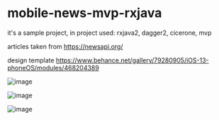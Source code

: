 # mobile-news-mvp-rxjava

it's a sample project, in project used: rxjava2, dagger2, cicerone, mvp

articles taken from https://newsapi.org/

design template https://www.behance.net/gallery/79280905/iOS-13-phoneOS/modules/468204389

![image](https://user-images.githubusercontent.com/11418702/135788224-8b2206f8-bf8f-4f11-b583-7797143dd590.png)

![image](https://user-images.githubusercontent.com/11418702/135788245-46f7315d-9731-44af-9b21-e131eb673a0c.png)

![image](https://user-images.githubusercontent.com/11418702/135788254-4eb7c876-6ee0-4e84-8ec6-4e561119f360.png)
